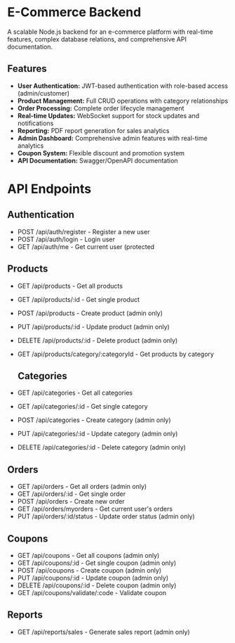 # E-Commerce Backend 

A scalable Node.js backend for an e-commerce platform with real-time features, complex database relations, and comprehensive API documentation.

## Features

- **User Authentication:** JWT-based authentication with role-based access (admin/customer)
- **Product Management:** Full CRUD operations with category relationships
- **Order Processing:** Complete order lifecycle management
- **Real-time Updates:** WebSocket support for stock updates and notifications
- **Reporting:** PDF report generation for sales analytics
- **Admin Dashboard:** Comprehensive admin features with real-time analytics
- **Coupon System:** Flexible discount and promotion system
- **API Documentation:** Swagger/OpenAPI documentation

# API Endpoints

## Authentication

- POST /api/auth/register - Register a new user
- POST /api/auth/login - Login user
- GET /api/auth/me - Get current user (protected


## Products

- GET /api/products - Get all products
- GET /api/products/:id - Get single product
- POST /api/products - Create product (admin only)
- PUT /api/products/:id - Update product (admin only)
- DELETE /api/products/:id - Delete product (admin only)
- GET /api/products/category/:categoryId - Get products by category

  ## Categories
  
- GET /api/categories - Get all categories
- GET /api/categories/:id - Get single category
- POST /api/categories - Create category (admin only)
- PUT /api/categories/:id - Update category (admin only)
- DELETE /api/categories/:id - Delete category (admin only)

## Orders

- GET /api/orders - Get all orders (admin only)
- GET /api/orders/:id - Get single order
- POST /api/orders - Create new order
- GET /api/orders/myorders - Get current user's orders
- PUT /api/orders/:id/status - Update order status (admin only)

## Coupons

- GET /api/coupons - Get all coupons (admin only)
- GET /api/coupons/:id - Get single coupon (admin only)
- POST /api/coupons - Create coupon (admin only)
- PUT /api/coupons/:id - Update coupon (admin only)
- DELETE /api/coupons/:id - Delete coupon (admin only)
- GET /api/coupons/validate/:code - Validate coupon

## Reports

- GET /api/reports/sales - Generate sales report (admin only)

